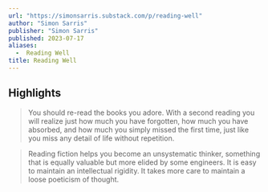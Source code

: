 ```yaml
---
url: "https://simonsarris.substack.com/p/reading-well"
author: "Simon Sarris"
publisher: "Simon Sarris"
published: 2023-07-17
aliases:
  -  Reading Well
title: Reading Well
---
```


## Highlights
> You should re-read the books you adore. With a second reading you will realize just how much you have forgotten, how much you have absorbed, and how much you simply missed the first time, just like you miss any detail of life without repetition.

> Reading fiction helps you become an unsystematic thinker, something that is equally valuable but more elided by some engineers. It is easy to maintain an intellectual rigidity. It takes more care to maintain a loose poeticism of thought.

